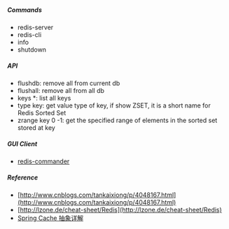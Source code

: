 ##### Commands
* redis-server
* redis-cli
* info
* shutdown

##### API
* flushdb: remove all from current db
* flushall: remove all from all db
* keys *: list all keys
* type key: get value type of key, if show ZSET, it is a short name for Redis Sorted Set
* zrange key 0 -1: get the specified range of elements in the sorted set stored at key

##### GUI Client
* [redis-commander](https://github.com/joeferner/redis-commander)

##### Reference
* [http://www.cnblogs.com/tankaixiong/p/4048167.html](http://www.cnblogs.com/tankaixiong/p/4048167.html)
* [http://lzone.de/cheat-sheet/Redis](http://lzone.de/cheat-sheet/Redis)
* [Spring Cache 抽象详解](http://jinnianshilongnian.iteye.com/blog/2001040)

